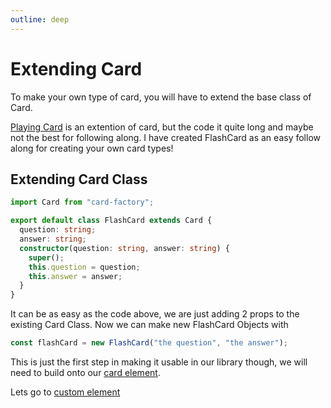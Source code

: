 ```yaml
---
outline: deep
---
```


# Extending Card

To make your own type of card, you will have to extend the base class of Card.

[Playing Card](/playingCard) is an extention of card, but the code it quite long and maybe not the best for following along. I have created FlashCard as an easy follow along for creating your own card types!

## Extending Card Class

```typescript
import Card from "card-factory";

export default class FlashCard extends Card {
  question: string;
  answer: string;
  constructor(question: string, answer: string) {
    super();
    this.question = question;
    this.answer = answer;
  }
}
```

It can be as easy as the code above, we are just adding 2 props to the existing Card Class. Now we can make new FlashCard Objects with

```typescript
const flashCard = new FlashCard("the question", "the answer");
```

This is just the first step in making it usable in our library though, we will need to build onto our [card element](/cardElement).

Lets go to [custom element](/custom-element)

